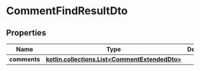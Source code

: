 
# CommentFindResultDto

## Properties
Name | Type | Description | Notes
------------ | ------------- | ------------- | -------------
**comments** | [**kotlin.collections.List&lt;CommentExtendedDto&gt;**](CommentExtendedDto.md) |  | 



